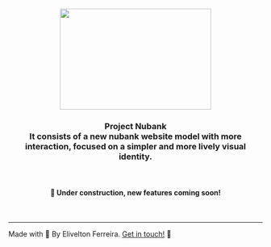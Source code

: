 <h5 id="title" align="center"><img style="width: 300px; height:200px;" src="https://uploaddeimagens.com.br/images/004/316/670/original/Group_5.png?1674871789"/>
 </h5>

 <h4 id="title" align="center"></h4>

<h4 align="center"></h4>

<h3 id="description" align="center">
 Project Nubank
 <br/> It consists of a new nubank website model with more interaction, focused on a simpler and more lively visual identity.
</h3>
<br />

<h4 id="status" align="center">
   🚧 Under construction, new features coming soon!
</h4>

<br />
<hr>

Made with 🧡 By Elivelton Ferreira. [Get in touch!](https://www.linkedin.com/in/eliveltonsf/) :calling: